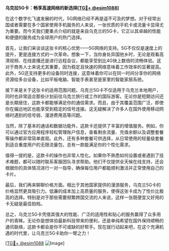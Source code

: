 **乌克拉5G卡：畅享高速网络的新选择[[TG💪+ @esim1088](https://t.me/s/esim1088)]**

在这个数字化飞速发展的时代，5G网络已经不再是遥不可及的梦想。对于经常出国或者需要在多个国家使用手机服务的人来说，一张优质的手机卡或流量卡显得尤为重要。而今天我们要重点介绍的就是来自乌克兰的5G卡，它正以其卓越的性能和便捷的服务成为全球用户的热门选择。

首先，让我们来谈谈这张卡的核心优势——5G网络的支持。5G不仅仅是速度上的提升，更是连接方式的一次革命。想象一下，当你身处异国他乡时，无论是观看高清视频、在线直播还是进行远程会议，都能享受到比4G快上数倍的流畅体验。这对于商务人士来说尤其重要，因为稳定且快速的网络意味着工作效率的显著提高。此外，5G还支持更多的设备同时连接，这意味着你可以在同一时间分享你的网络资源给多台设备，比如平板电脑、智能手表甚至是家里的智能家居系统。

接下来是关于这张卡的适用范围问题。乌克兰5G卡不仅适用于乌克兰本地用户，同时也非常适合那些计划前往乌克兰旅行或工作的国际游客。无论你是短期访问还是长期居住，这款卡都能够满足你的通信需求。而且，由于其覆盖范围广泛，即使你在偏远地区也能享受到稳定的信号连接。这无疑解决了许多人在国外使用移动网络时遇到的信号弱、漫游费用高等问题。

当然，除了基本的通话和数据功能外，这款卡还提供了丰富的增值服务。例如，你可以通过官方应用程序轻松管理账户信息，查看剩余流量、充值余额以及调整套餐等操作都非常简单直观。此外，还有多种套餐可供选择，从日常使用的轻量级套餐到适合重度用户的无限流量包，总有一款能满足你的个性化需求。

值得一提的是，这款卡的操作也非常人性化。如果你不熟悉如何设置或者遇到了技术难题，都可以随时联系客服团队寻求帮助。他们不仅提供全天候在线支持，还会根据你的具体情况进行一对一指导，确保每位用户都能顺利激活并正常使用自己的卡片。

最后，我们再来聊聊价格方面。相比于其他国家提供的漫游服务，乌克兰5G卡的价格显然更具吸引力。低廉的成本加上高质量的服务，使得这张卡成为了性价比极高的选择。特别是对于那些需要频繁跨国交流的人来说，这样一张既便宜又好用的卡无疑是最佳拍档。

总之，乌克兰5G卡凭借其强大的性能、广泛的适用性和贴心的服务赢得了众多用户的青睐。无论你是想体验最新科技带来的便利，还是单纯希望在国外保持顺畅的通讯联络，这款卡都会是你不可或缺的好帮手。现在就行动起来吧，在这个充满机遇的时代里，让乌克兰5G卡助你一臂之力！

[[TG💪+ @esim1088](https://t.me/s/esim1088) ![Image](https://i.postimg.cc/4NQfJmqS/Snipaste-2025-05-13-00-14-12.png)]
